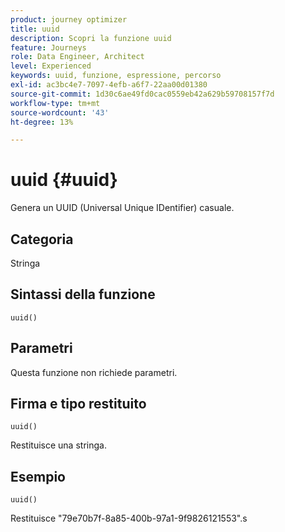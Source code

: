 ```yaml
---
product: journey optimizer
title: uuid
description: Scopri la funzione uuid
feature: Journeys
role: Data Engineer, Architect
level: Experienced
keywords: uuid, funzione, espressione, percorso
exl-id: ac3bc4e7-7097-4efb-a6f7-22aa00d01380
source-git-commit: 1d30c6ae49fd0cac0559eb42a629b59708157f7d
workflow-type: tm+mt
source-wordcount: '43'
ht-degree: 13%

---
```


# uuid {#uuid}

Genera un UUID (Universal Unique IDentifier) casuale.

## Categoria

Stringa

## Sintassi della funzione

`uuid()`

## Parametri

Questa funzione non richiede parametri.

## Firma e tipo restituito

`uuid()`

Restituisce una stringa.

## Esempio

`uuid()`

Restituisce &quot;79e70b7f-8a85-400b-97a1-9f9826121553&quot;.s
